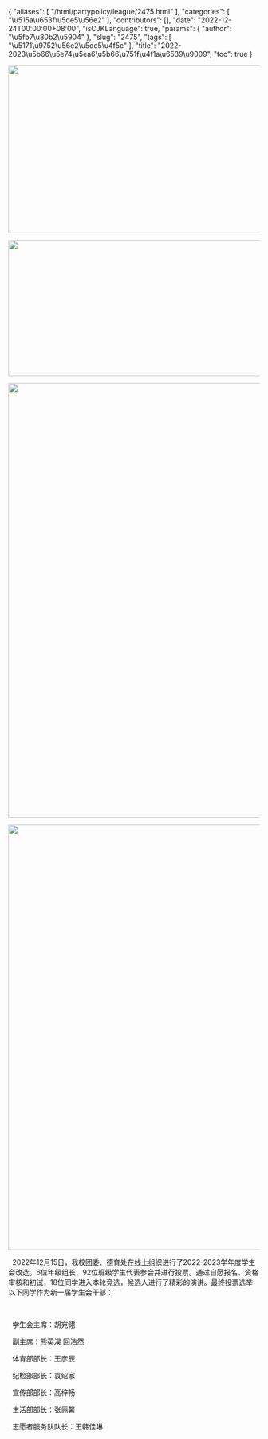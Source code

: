 {
    "aliases": [
        "/html/partypolicy/league/2475.html"
    ],
    "categories": [
        "\u515a\u653f\u5de5\u56e2"
    ],
    "contributors": [],
    "date": "2022-12-24T00:00:00+08:00",
    "isCJKLanguage": true,
    "params": {
        "author": "\u5fb7\u80b2\u5904"
    },
    "slug": "2475",
    "tags": [
        "\u5171\u9752\u56e2\u5de5\u4f5c"
    ],
    "title": "2022-2023\u5b66\u5e74\u5ea6\u5b66\u751f\u4f1a\u6539\u9009",
    "toc": true
}



<img
    src="https://cdn.tfls.online/mirror/full/b0bd70c166a61a5289f7fe043a013cf1a22f9830.jpg"
    style="display:block;margin-left:auto;margin-right:auto;"
    decoding="async"
    fetchpriority="auto"
    loading="lazy"
    height="336"
    width="600"
/>





<img
    src="https://cdn.tfls.online/mirror/full/7b3be2d459d026ac67c49bb2324adc53976371d7.jpg"
    style="display:block;margin-left:auto;margin-right:auto;"
    decoding="async"
    fetchpriority="auto"
    loading="lazy"
    height="272"
    width="600"
/>





<img
    src="https://cdn.tfls.online/mirror/full/db64f251454f315cd89964d20838bb93220d7bad.jpg"
    style="display:block;margin-left:auto;margin-right:auto;"
    decoding="async"
    fetchpriority="auto"
    loading="lazy"
    height="870"
    width="600"
/>





<img
    src="https://cdn.tfls.online/mirror/full/7796076d018b28e0a131ff3362371554fe3a6825.jpg"
    style="display:block;margin-left:auto;margin-right:auto;"
    decoding="async"
    fetchpriority="auto"
    loading="lazy"
    height="851"
    width="600"
/>




  





  2022年12月15日，我校团委、德育处在线上组织进行了2022-2023学年度学生会改选。6位年级组长、92位班级学生代表参会并进行投票。通过自愿报名、资格审核和初试，18位同学进入本轮竞选，候选人进行了精彩的演讲。最终投票选举以下同学作为新一届学生会干部：




 




  学生会主席：胡宛翎




  副主席：熊英淏 回浩然




  体育部部长：王彦辰




  纪检部部长：袁绍家




  宣传部部长：高梓畅




  生活部部长：张俪馨




  志愿者服务队队长：王韩佳琳





  



